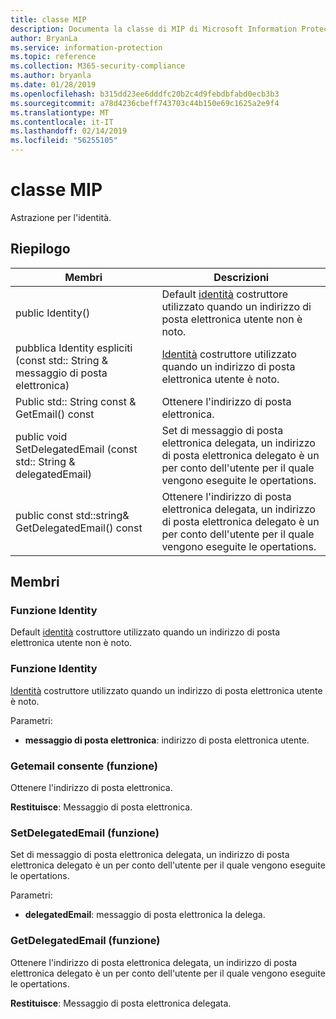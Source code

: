 ```yaml
---
title: classe MIP
description: Documenta la classe di MIP di Microsoft Information Protection (MIP) SDK.
author: BryanLa
ms.service: information-protection
ms.topic: reference
ms.collection: M365-security-compliance
ms.author: bryanla
ms.date: 01/28/2019
ms.openlocfilehash: b315dd23ee6dddfc20b2c4d9febdbfabd0ecb3b3
ms.sourcegitcommit: a78d4236cbeff743703c44b150e69c1625a2e9f4
ms.translationtype: MT
ms.contentlocale: it-IT
ms.lasthandoff: 02/14/2019
ms.locfileid: "56255105"
---
```

# <a name="class-mipidentity"></a>classe MIP 
Astrazione per l'identità.
  
## <a name="summary"></a>Riepilogo
 Membri                        | Descrizioni                                
--------------------------------|---------------------------------------------
public Identity()  |  Default [identità](class_mip_identity.md) costruttore utilizzato quando un indirizzo di posta elettronica utente non è noto.
pubblica Identity espliciti (const std:: String & messaggio di posta elettronica)  |  [Identità](class_mip_identity.md) costruttore utilizzato quando un indirizzo di posta elettronica utente è noto.
Public std:: String const & GetEmail() const  |  Ottenere l'indirizzo di posta elettronica.
public void SetDelegatedEmail (const std:: String & delegatedEmail)  |  Set di messaggio di posta elettronica delegata, un indirizzo di posta elettronica delegato è un per conto dell'utente per il quale vengono eseguite le opertations.
public const std::string& GetDelegatedEmail() const  |  Ottenere l'indirizzo di posta elettronica delegata, un indirizzo di posta elettronica delegato è un per conto dell'utente per il quale vengono eseguite le opertations.
  
## <a name="members"></a>Membri
  
### <a name="identity-function"></a>Funzione Identity
Default [identità](class_mip_identity.md) costruttore utilizzato quando un indirizzo di posta elettronica utente non è noto.
  
### <a name="identity-function"></a>Funzione Identity
[Identità](class_mip_identity.md) costruttore utilizzato quando un indirizzo di posta elettronica utente è noto.

Parametri:  
* **messaggio di posta elettronica**: indirizzo di posta elettronica utente.


  
### <a name="getemail-function"></a>Getemail consente (funzione)
Ottenere l'indirizzo di posta elettronica.

  
**Restituisce**: Messaggio di posta elettronica.
  
### <a name="setdelegatedemail-function"></a>SetDelegatedEmail (funzione)
Set di messaggio di posta elettronica delegata, un indirizzo di posta elettronica delegato è un per conto dell'utente per il quale vengono eseguite le opertations.

Parametri:  
* **delegatedEmail**: messaggio di posta elettronica la delega.


  
### <a name="getdelegatedemail-function"></a>GetDelegatedEmail (funzione)
Ottenere l'indirizzo di posta elettronica delegata, un indirizzo di posta elettronica delegato è un per conto dell'utente per il quale vengono eseguite le opertations.

  
**Restituisce**: Messaggio di posta elettronica delegata.
